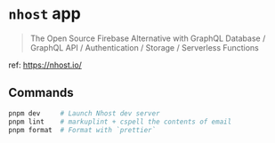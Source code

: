 # `nhost` app

> The Open Source Firebase Alternative with GraphQL
> Database / GraphQL API / Authentication / Storage / Serverless Functions

ref: https://nhost.io/

## Commands

```bash
pnpm dev     # Launch Nhost dev server
pnpm lint    # markuplint + cspell the contents of email
pnpm format  # Format with `prettier`
```
